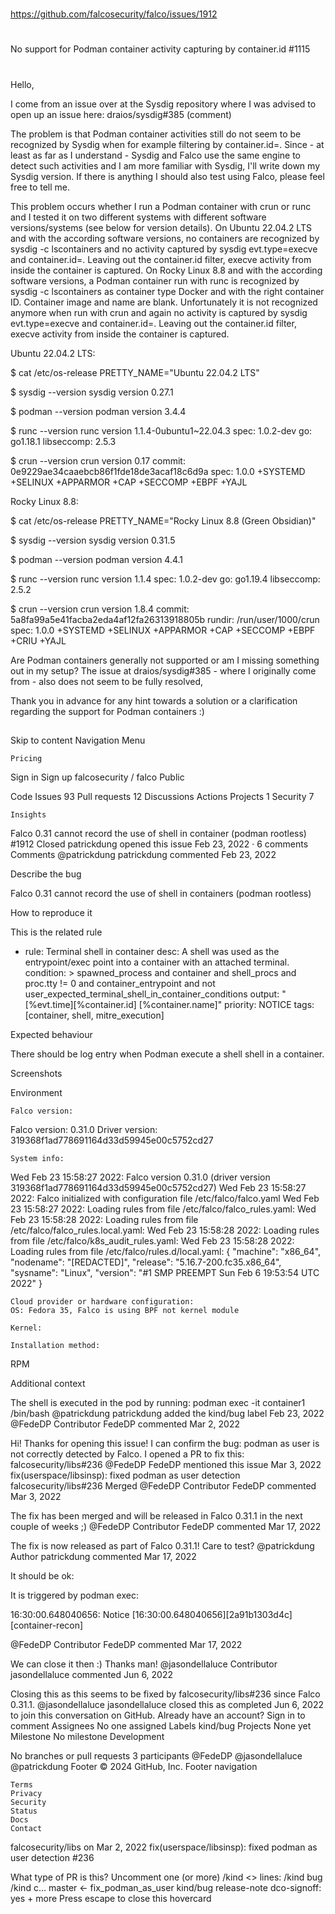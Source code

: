 
##
#
https://github.com/falcosecurity/falco/issues/1912
#
No support for Podman container activity capturing by container.id #1115 
#
##





Hello,

I come from an issue over at the Sysdig repository where I was advised to open up an issue here: draios/sysdig#385 (comment)

The problem is that Podman container activities still do not seem to be recognized by Sysdig when for example filtering by container.id=<container id>. Since - at least as far as I understand - Sysdig and Falco use the same engine to detect such activities and I am more familiar with Sysdig, I'll write down my Sysdig version.
If there is anything I should also test using Falco, please feel free to tell me.

This problem occurs whether I run a Podman container with crun or runc and I tested it on two different systems with different software versions/systems (see below for version details).
On Ubuntu 22.04.2 LTS and with the according software versions, no containers are recognized by sysdig -c lscontainers and no activity captured by sysdig evt.type=execve and container.id=<container-id>. Leaving out the container.id filter, execve activity from inside the container is captured.
On Rocky Linux 8.8 and with the according software versions, a Podman container run with runc is recognized by sysdig -c lscontainers as container type Docker and with the right container ID. Container image and name are blank. Unfortunately it is not recognized anymore when run with crun and again no activity is captured by sysdig evt.type=execve and container.id=<container-id>. Leaving out the container.id filter, execve activity from inside the container is captured.

Ubuntu 22.04.2 LTS:

$ cat /etc/os-release
PRETTY_NAME="Ubuntu 22.04.2 LTS"

$ sysdig --version
sysdig version 0.27.1

$ podman --version
podman version 3.4.4

$ runc --version
runc version 1.1.4-0ubuntu1~22.04.3
spec: 1.0.2-dev
go: go1.18.1
libseccomp: 2.5.3

$ crun --version
crun version 0.17
commit: 0e9229ae34caaebcb86f1fde18de3acaf18c6d9a
spec: 1.0.0
+SYSTEMD +SELINUX +APPARMOR +CAP +SECCOMP +EBPF +YAJL

Rocky Linux 8.8:

$ cat /etc/os-release
PRETTY_NAME="Rocky Linux 8.8 (Green Obsidian)"

$ sysdig --version
sysdig version 0.31.5

$ podman --version
podman version 4.4.1

$ runc --version
runc version 1.1.4
spec: 1.0.2-dev
go: go1.19.4
libseccomp: 2.5.2

$ crun --version
crun version 1.8.4
commit: 5a8fa99a5e41facba2eda4af12fa26313918805b
rundir: /run/user/1000/crun
spec: 1.0.0
+SYSTEMD +SELINUX +APPARMOR +CAP +SECCOMP +EBPF +CRIU +YAJL

Are Podman containers generally not supported or am I missing something out in my setup? The issue at draios/sysdig#385 - where I originally come from - also does not seem to be fully resolved,

Thank you in advance for any hint towards a solution or a clarification regarding the support for Podman containers :)


##
##


Skip to content
Navigation Menu

    Pricing

Sign in
Sign up
falcosecurity /
falco
Public

Code
Issues 93
Pull requests 12
Discussions
Actions
Projects 1
Security 7

    Insights

Falco 0.31 cannot record the use of shell in container (podman rootless) #1912
Closed
patrickdung opened this issue Feb 23, 2022 · 6 comments
Comments
@patrickdung
patrickdung commented Feb 23, 2022

Describe the bug

Falco 0.31 cannot record the use of shell in containers (podman rootless)

How to reproduce it

This is the related rule

- rule: Terminal shell in container
  desc: A shell was used as the entrypoint/exec point into a container with an attached terminal.
  condition: >
    spawned_process and container
    and shell_procs and proc.tty != 0
    and container_entrypoint
    and not user_expected_terminal_shell_in_container_conditions
  output: "[%evt.time][%container.id] [%container.name]"
  priority: NOTICE
  tags: [container, shell, mitre_execution]

Expected behaviour

There should be log entry when Podman execute a shell shell in a container.

Screenshots

Environment

    Falco version:

Falco version: 0.31.0
Driver version: 319368f1ad778691164d33d59945e00c5752cd27

    System info:

Wed Feb 23 15:58:27 2022: Falco version 0.31.0 (driver version 319368f1ad778691164d33d59945e00c5752cd27)
Wed Feb 23 15:58:27 2022: Falco initialized with configuration file /etc/falco/falco.yaml
Wed Feb 23 15:58:27 2022: Loading rules from file /etc/falco/falco_rules.yaml:
Wed Feb 23 15:58:28 2022: Loading rules from file /etc/falco/falco_rules.local.yaml:
Wed Feb 23 15:58:28 2022: Loading rules from file /etc/falco/k8s_audit_rules.yaml:
Wed Feb 23 15:58:28 2022: Loading rules from file /etc/falco/rules.d/local.yaml:
{
  "machine": "x86_64",
  "nodename": "[REDACTED]",
  "release": "5.16.7-200.fc35.x86_64",
  "sysname": "Linux",
  "version": "#1 SMP PREEMPT Sun Feb 6 19:53:54 UTC 2022"
}

    Cloud provider or hardware configuration:
    OS: Fedora 35, Falco is using BPF not kernel module

    Kernel:

    Installation method:

RPM

Additional context

The shell is executed in the pod by running:
podman exec -it container1 /bin/bash
@patrickdung patrickdung added the kind/bug label Feb 23, 2022
@FedeDP
Contributor
FedeDP commented Mar 2, 2022

Hi! Thanks for opening this issue!
I can confirm the bug: podman as user is not correctly detected by Falco.
I opened a PR to fix this: falcosecurity/libs#236
@FedeDP FedeDP mentioned this issue Mar 3, 2022
fix(userspace/libsinsp): fixed podman as user detection falcosecurity/libs#236
Merged
@FedeDP
Contributor
FedeDP commented Mar 3, 2022

The fix has been merged and will be released in Falco 0.31.1 in the next couple of weeks ;)
@FedeDP
Contributor
FedeDP commented Mar 17, 2022

The fix is now released as part of Falco 0.31.1! Care to test?
@patrickdung
Author
patrickdung commented Mar 17, 2022

It should be ok:

It is triggered by podman exec:

16:30:00.648040656: Notice [16:30:00.648040656][2a91b1303d4c] [container-recon]

@FedeDP
Contributor
FedeDP commented Mar 17, 2022

We can close it then :)
Thanks man!
@jasondellaluce
Contributor
jasondellaluce commented Jun 6, 2022

Closing this as this seems to be fixed by falcosecurity/libs#236 since Falco 0.31.1.
@jasondellaluce jasondellaluce closed this as completed Jun 6, 2022
to join this conversation on GitHub. Already have an account? Sign in to comment
Assignees
No one assigned
Labels
kind/bug
Projects
None yet
Milestone
No milestone
Development

No branches or pull requests
3 participants
@FedeDP
@jasondellaluce
@patrickdung
Footer
© 2024 GitHub, Inc.
Footer navigation

    Terms
    Privacy
    Security
    Status
    Docs
    Contact

falcosecurity/libs on Mar 2, 2022
fix(userspace/libsinsp): fixed podman as user detection #236

What type of PR is this? Uncomment one (or more) /kind <> lines: /kind bug /kind c…
master ← fix_podman_as_user
kind/bug release-note dco-signoff: yes + more
Press escape to close this hovercard
